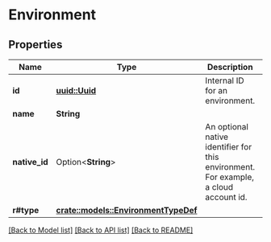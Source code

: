 # Environment

## Properties

Name | Type | Description | Notes
------------ | ------------- | ------------- | -------------
**id** | [**uuid::Uuid**](uuid::Uuid.md) | Internal ID for an environment. | 
**name** | **String** |  | 
**native_id** | Option<**String**> | An optional native identifier for this environment. For example, a cloud account id. | [optional]
**r#type** | [**crate::models::EnvironmentTypeDef**](EnvironmentTypeDef.md) |  | 

[[Back to Model list]](../README.md#documentation-for-models) [[Back to API list]](../README.md#documentation-for-api-endpoints) [[Back to README]](../README.md)


